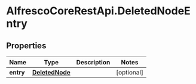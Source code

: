 # AlfrescoCoreRestApi.DeletedNodeEntry

## Properties
Name | Type | Description | Notes
------------ | ------------- | ------------- | -------------
**entry** | [**DeletedNode**](DeletedNode.md) |  | [optional] 


